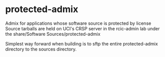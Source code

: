# protected-admix
Admix for applications whose software source is protected by license
Source tarballs are held on UCI's CRSP server in the rcic-admin lab 
under the share/Software Sources/protected-admix

Simplest way forward when building is to sftp the entire protected-admix directory to the sources directory.


